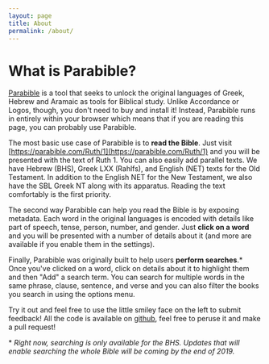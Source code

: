 ```yaml
---
layout: page
title: About
permalink: /about/
---
```


# What is Parabible?

[Parabible](https://parabible.com) is a tool that seeks to unlock the original languages of Greek, Hebrew and Aramaic as tools for Biblical study. Unlike Accordance or Logos, though, you don't need to buy and install it! Instead, Parabible runs in entirely within your browser which means that if you are reading this page, you can probably use Parabible.

The most basic use case of Parabible is to **read the Bible**. Just visit [https://parabible.com/Ruth/1](https://parabible.com/Ruth/1) and you will be presented with the text of Ruth 1. You can also easily add parallel texts. We have Hebrew (BHS), Greek LXX (Rahlfs), and English (NET) texts for the Old Testament. In addition to the English NET for the New Testament, we also have the SBL Greek NT along with its apparatus. Reading the text comfortably is the first priority.

The second way Parabible can help you read the Bible is by exposing metadata. Each word in the original languages is encoded with details like part of speech, tense, person, number, and gender. Just **click on a word** and you will be presented with a number of details about it (and more are available if you enable them in the settings).

Finally, Parabible was originally built to help users **perform searches**.\* Once you've clicked on a word, click on details about it to highlight them and then "Add" a search term. You can search for multiple words in the same phrase, clause, sentence, and verse and you can also filter the books you search in using the options menu.

Try it out and feel free to use the little smiley face on the left to submit feedback! All the code is available on [github](https://github.com/parabible/), feel free to peruse it and make a pull request!


\* _Right now, searching is only available for the BHS. Updates that will enable searching the whole Bible will be coming by the end of 2019._
